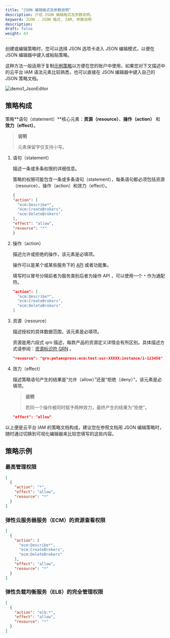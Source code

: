```yaml
---
title: "JSON 编辑格式及参数说明"
description: 介绍 JSON 编辑格式及参数说明。
keyword: JSON , JSON 格式, IAM, 参数说明
description: 
draft: false
weight: 43
---
```


创建或编辑策略时，您可以选择 JSON 选项卡进入 JSON 编辑模式，以便在 JSON 编辑器中键入或粘贴策略。

这种方法一般适用于复制[示例策略](../../faq/json/#策略示例)以方便在您的账户中使用，如果您对下文描述中的云平台 IAM 语法元素比较熟悉，也可以直接在 JSON 编辑器中键入自己的 JSON 策略文档。

![demo1_JsonEditor](../../_images/demo1_JsonEditor.png)

## 策略构成

策略**语句（statement）**核心元素：**资源（resource）**、**操作（action）** 和 **效力（effect）**。

> **说明**
>
> 元素保留字仅支持小写。

1. 语句（statement）

    描述一条或多条权限的详细信息。

    策略的权限可能包含一条或多条语句（statement），每条语句都必须包括资源（resource）、操作（action）和效力（effect）。

    ```json
    {
    "action": [
      "ecm:Describe*",
      "ecm:CreateBrokers",
      "ecm:DeleteBrokers"
    ],
    "effect": "allow",
    "resource": "*"
    }
    ```

2. 操作（action）

    描述允许或拒绝的操作，该元素是必填项。

    操作可以是某个或某些服务下的 [API](../../faq/supported_services#服务操作列表) 或者功能集。

    填写时以冒号分隔前者为服务类别后者为操作 API ，可以使用一个 `*` 作为通配符。

    ```json
    "action": [
      "ecm:Describe*",
      "ecm:CreateBrokers",
      "ecm:DeleteBrokers"
    ]
    ```

3. 资源（resource）

    描述授权的具体数据范围，该元素是必填项。

    资源是用六段式 qrn 描述，每款产品的资源定义详情会有所区别。具体描述方式请参阅：[资源标识符 QRN](../../faq/qrn) 。

    ```json
    "resource": "qrn:petaexpress:ecm:test:usr-XXXXX:instance/i-123456"
    ```

4. 效力（effect）

    描述策略语句产生的结果是“允许（allow）”还是“拒绝（deny）”，该元素是必填项。

    > **说明**
    >
    > 若同一个操作被同时赋予两种效力，最终产生的结果为“拒绝”。
    
    ```json
    "effect": "allow"
    ```

以上便是云平台 IAM 的策略文档构成，建议您在参照文档用 JSON 编辑策略时，随时通过切换到可视化编辑器来比较您填写的这些内容。

## 策略示例

### 最高管理权限

```json
[
  {
    "action": "*",
    "effect": "allow",
    "resource": "*"
  }
]
```

### 弹性云服务器服务（ECM）的资源查看权限

```json
[
  {
    "action": [
      "ecm:Describe*",
      "ecm:CreateBrokers",
      "ecm:DeleteBrokers"
    ],
    "effect": "allow",
    "resource": "*"
  }
]
```

### 弹性负载均衡服务（ELB）的完全管理权限

```json
[
  {
    "action": "elb:*",
    "effect": "allow",
    "resource": "*"
  }
]
```
